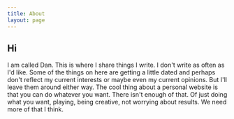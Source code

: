 ```yaml
---
title: About
layout: page
---
```

## Hi

I am called Dan. This is where I share things I write. I don't write as often as I'd like. Some of the things on here are getting a little dated and perhaps don't reflect my current interests or maybe even my current opinions. But I'll leave them around either way. The cool thing about a personal website is that you can do whatever you want. There isn't enough of that. Of just doing what you want, playing, being creative, not worrying about results. We need more of that I think.

